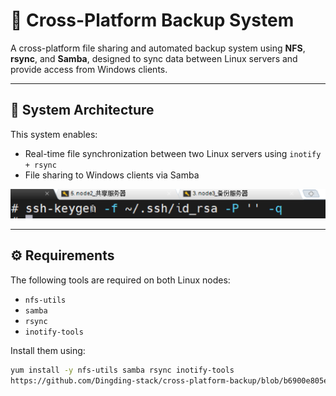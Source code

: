 # 🔄 Cross-Platform Backup System

A cross-platform file sharing and automated backup system using **NFS**, **rsync**, and **Samba**, designed to sync data between Linux servers and provide access from Windows clients.

---

## 🧱 System Architecture

This system enables:

- Real-time file synchronization between two Linux servers using `inotify + rsync`
- File sharing to Windows clients via Samba

![System Architecture](architecture.png)


---

## ⚙️ Requirements

The following tools are required on both Linux nodes:

- `nfs-utils`
- `samba`
- `rsync`
- `inotify-tools`

Install them using:

```bash
yum install -y nfs-utils samba rsync inotify-tools
https://github.com/Dingding-stack/cross-platform-backup/blob/b6900e805e4d7957c294f6dbc8250cafcc32a7da/requirements.png





